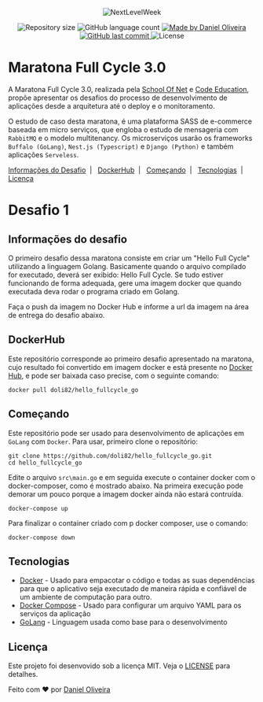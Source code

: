 <p align="center">
    <img alt="NextLevelWeek" title="#MaratonaFullCycle3.0" src="https://user-images.githubusercontent.com/39415174/86179340-76751480-bb00-11ea-83ed-67c6307cfbca.png" />
</p>
<p align="center">
    <img alt="Repository size" src="https://img.shields.io/github/repo-size/doli82/hello_fullcycle_go?style=plastic" />
    <img alt="GitHub language count" src="https://img.shields.io/github/languages/count/doli82/hello_fullcycle_go?color=brightgreen&style=plastic" />
  <a href="https://www.linkedin.com/in/doli/">
    <img alt="Made by Daniel Oliveira" src="https://img.shields.io/badge/made%20by-doli82-important?style=plastic" />
  </a>
  <a href="https://github.com/doli82/hello_fullcycle_go/commits/master">
    <img alt="GitHub last commit" src="https://img.shields.io/github/last-commit/doli82/hello_fullcycle_go?style=plastic" />
  </a>
  <img alt="License" src="https://img.shields.io/badge/license-MIT-brightgreen?style=plastic" />
</p>

# Maratona Full Cycle 3.0

A Maratona Full Cycle 3.0, realizada pela [School Of Net](https://www.schoolofnet.com/) e [Code Education](https://code.education/), propõe apresentar os desafios do processo de desenvolvimento de aplicações desde a arquitetura até o deploy e o monitoramento.

O estudo de caso desta maratona, é uma plataforma SASS de e-commerce baseada em micro serviços, que engloba o estudo de mensageria com `RabbitMQ` e o modelo multitenancy. Os microserviços usarão os frameworks `Buffalo (GoLang)`, `Nest.js (Typescript)` e `Django (Python)` e também aplicações `Serveless`.

[Informações do Desafio](#informações-do-desafio)&nbsp;&nbsp;|&nbsp;&nbsp;
[DockerHub](#dockerhub)&nbsp;&nbsp;|&nbsp;&nbsp;
[Começando](#começando)&nbsp;&nbsp;|&nbsp;&nbsp;
[Tecnologias](#tecnologias)&nbsp;&nbsp;|&nbsp;&nbsp;
[Licença](#licença)  

#  Desafio 1  

## Informações do desafio

O primeiro desafio dessa maratona consiste em criar um "Hello Full Cycle" utilizando a linguagem Golang.
Basicamente quando o arquivo compilado for executado, deverá ser exibido: Hello Full Cycle.
Se tudo estiver funcionando de forma adequada, gere uma imagem docker que quando executada deva rodar o programa criado em Golang.

Faça o push da imagem no Docker Hub e informe a url da imagem na área de entrega do desafio abaixo.

## DockerHub

Este repositório corresponde ao primeiro desafio apresentado na maratona, cujo resultado foi convertido em imagem docker e está presente no [Docker Hub](https://hub.docker.com/r/doli82/hello_fullcycle_go), e pode ser baixada caso precise, com o seguinte comando:

```
docker pull doli82/hello_fullcycle_go
```

## Começando
Este repositório pode ser usado para desenvolvimento de aplicações em `GoLang` com `Docker`.
Para usar, primeiro clone o repositório:
```
git clone https://github.com/doli82/hello_fullcycle_go.git
cd hello_fullcycle_go
```

Edite o arquivo `src\main.go` e em seguida execute o container docker com o docker-composer, como é mostrado abaixo. Na primeira execução pode demorar um pouco porque a imagem docker ainda não estará contruída.

```
docker-compose up
```

Para finalizar o container criado com p docker composer, use o comando:

```
docker-compose down
```

## Tecnologias
* [Docker](https://www.docker.com/) - Usado para empacotar o código e todas as suas dependências para que o aplicativo seja executado de maneira rápida e confiável de um ambiente de computação para outro.
* [Docker Compose](https://docs.docker.com/compose/) - Usado para configurar um arquivo YAML para os serviços da aplicação
* [GoLang](https://golang.org/) - Linguagem usada como base para o desenvolvimento

## Licença

Este projeto foi desenvovido sob a licença MIT. Veja o [LICENSE](./LICENSE) para detalhes.


Feito com ♥ por [Daniel Oliveira](https://www.linkedin.com/in/doli/)
